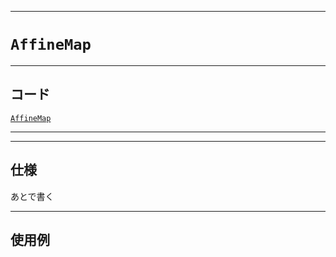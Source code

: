 _____

# `AffineMap`

_____

## コード

[`AffineMap`](https://github.com/titan-23/Library_py/blob/main/Math/AffineMap.py)
<!-- code=https://github.com/titan-23/Library_py/blob/main/Math\AffineMap.py -->

_____


_____

## 仕様

あとで書く

_____

## 使用例

```python
```


